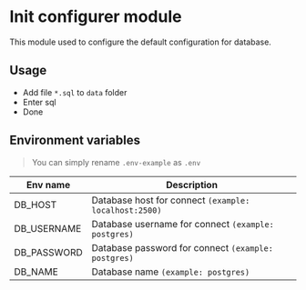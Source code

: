 # Init configurer module

This module used to configure the default configuration for database.

## Usage

- Add file `*.sql` to `data` folder
- Enter sql
- Done

## Environment variables

> You can simply rename `.env-example` as `.env`

| Env name    | Description                                           |
|-------------|-------------------------------------------------------|
| DB_HOST     | Database host for connect `(example: localhost:2500)` |
| DB_USERNAME | Database username for connect `(example: postgres) `  |
| DB_PASSWORD | Database password for connect `(example: postgres) `  |
| DB_NAME     | Database name `(example: postgres) `                  |
